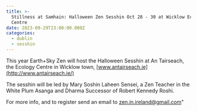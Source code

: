 ```yaml
---
title: >-
  Stillness at Samhain: Halloween Zen Sesshin Oct 28 - 30 at Wicklow Ecology
  Centre
date: 2023-09-29T23:00:00.000Z
categories:
  - dublin
  - sesshin
---
```


This year Earth+Sky Zen will host the Halloween Sesshin at An Tairseach, the Ecology Centre in Wicklow town, [www.antairseach.ie](http://www.antairseach.ie/)

The sesshin will be led by Mary Soshin Laheen Sensei, a Zen Teacher in the White Plum Asanga and Dharma Successor of Robert Kennedy Roshi.

For more info, and to register send an email to [zen.in.ireland@gmail.com](mailto:zen.in.ireland@gmail.com)"
